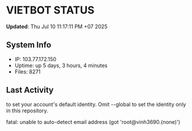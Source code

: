 # VIETBOT STATUS
**Updated**: Thu Jul 10 11:17:11 PM +07 2025

## System Info
- IP: 103.77.172.150
- Uptime: up 5 days, 3 hours, 4 minutes
- Files: 8271

## Last Activity

to set your account's default identity.
Omit --global to set the identity only in this repository.

fatal: unable to auto-detect email address (got 'root@vinh3690.(none)')
